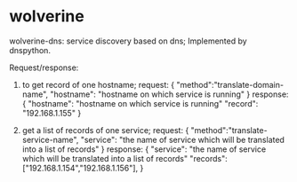 # wolverine
wolverine-dns: service discovery based on dns;
Implemented by dnspython.

Request/response:
1. to get record of one hostname;
request:
{
    "method":"translate-domain-name",
    "hostname": "hostname on which service is running"
}
response:
{
   "hostname": "hostname on which service is running"
   "record": "192.168.1.155"
}

2. get a list of records of one service;
request:
{
    "method":"translate-service-name",
    "service": "the name of service which will be translated into a list of records"
}
response:
{
    "service": "the name of service which will be translated into a list of records"
    "records":["192.168.1.154","192.168.1.156"],
}
